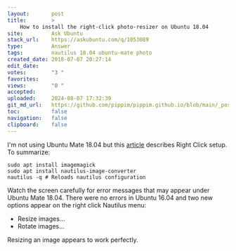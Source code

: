 ```yaml
---
layout:       post
title:        >
    How to install the right-click photo-resizer on Ubuntu 18.04
site:         Ask Ubuntu
stack_url:    https://askubuntu.com/q/1053089
type:         Answer
tags:         nautilus 18.04 ubuntu-mate photo
created_date: 2018-07-07 20:27:14
edit_date:    
votes:        "3 "
favorites:    
views:        "0 "
accepted:     
uploaded:     2024-08-07 17:32:39
git_md_url:   https://github.com/pippim/pippim.github.io/blob/main/_posts/2018/2018-07-07-How-to-install-the-right-click-photo-resizer-on-Ubuntu-18.04.md
toc:          false
navigation:   false
clipboard:    false
---
```


I'm not using Ubuntu Mate 18.04 but this [article][1] describes Right Click setup. To summarize:

``` 
sudo apt install imagemagick
sudo apt install nautilus-image-converter
nautilus -q # Reloads nautilus configuration
```

Watch the screen carefully for error messages that may appear under Ubuntu Mate 18.04. There were no errors in Ubuntu 16.04 and two new options appear on the right click Nautilus menu:

- Resize images...
- Rotate images...

Resizing an image appears to work perfectly.

  [1]: https://itsfoss.com/resize-images-with-right-click/
